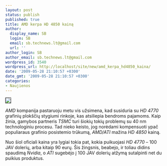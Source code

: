 ```yaml
---
layout: post
status: publish
published: true
title: AMD kerpa HD 4850 kainą
author:
  display_name: SB
  login: SB
  email: sb.technews.lt@gmail.com
  url: ''
author_login: SB
author_email: sb.technews.lt@gmail.com
wordpress_id: 3540
wordpress_url: http://localhost/site/new/amd_kerpa_hd4850_kaina/
date: '2009-05-28 21:10:57 +0300'
date_gmt: '2009-05-28 21:10:57 +0300'
categories:
- Naujienos
---
```

<div class="imgright"><img src="http://tbn2.google.com/images?q=tbn:tI4O6HOlDTfF9M:http://media.bestofmicro.com/radeon-hd-4770,T-F-207123-13.jpg" border="1" /></div>
<p><i>AMD</i> kompanija pastaruoju metu vis užsimena, kad susiduria su <i>HD 4770</i> grafinių plokščių stygiumi rinkoje, kas atsiliepia bendroms pajamoms. Kaip žinia, gamybos partneris <i>TSMC</i> turi šiokių tokių problemų su 40 nm technologiniu procesu. Tad nieko keisto, jog norėdami kompensuoti ypač populiaraus grafinio posistemio trūkumą, <i>AMD/ATI</i> mažina <i>HD 4850</i> kainą.</p>
<p>Nuo šiol oficiali kaina yra lygiai tokia pat, kokia puikuojasi <i>HD 4770</i> – 100 JAV dolerių, arba kitaip 90 eurų. Šis žingsnis, beabejo, ir toliau didins spaudimą <i>Nvidia</i>, o <i>ATI</i> sugebėjo į 100 JAV dolerių atžymą sutalpinti net du puikius produktus.</p>
